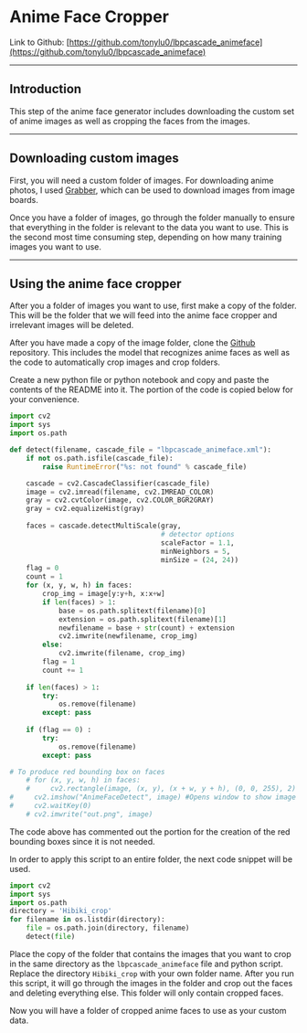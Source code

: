 # Anime Face Cropper

Link to Github: [https://github.com/tonylu0/lbpcascade_animeface](https://github.com/tonylu0/lbpcascade_animeface)

---
## Introduction
This step of the anime face generator includes downloading the custom set of anime images as well as cropping
the faces from the images.

---
## Downloading custom images
First, you will need a custom folder of images. For downloading anime photos,
I used [Grabber](https://reposhub.com/cpp/network/Bionus-imgbrd-grabber.html), which 
can be used to download images from image boards.

Once you have a folder of images, go through the folder manually to ensure that everything 
in the folder is relevant to the data you want to use. This is the second most time consuming step,
depending on how many training images you want to use.

---
## Using the anime face cropper
After you a folder of images you want to use, first make a copy of the folder. This will be the folder
that we will feed into the anime face cropper and irrelevant images will be deleted.

After you have made a copy of the image folder, clone the [Github](https://github.com/tonylu0/lbpcascade_animeface)
repository. This includes the model that recognizes anime faces as well as the code to automatically 
crop images and crop folders.

Create a new python file or python notebook and copy and paste the contents of the README into it.
The portion of the code is copied below for your convenience.

```python
import cv2
import sys
import os.path

def detect(filename, cascade_file = "lbpcascade_animeface.xml"):
    if not os.path.isfile(cascade_file):
        raise RuntimeError("%s: not found" % cascade_file)

    cascade = cv2.CascadeClassifier(cascade_file)
    image = cv2.imread(filename, cv2.IMREAD_COLOR)
    gray = cv2.cvtColor(image, cv2.COLOR_BGR2GRAY)
    gray = cv2.equalizeHist(gray)
    
    faces = cascade.detectMultiScale(gray,
                                     # detector options
                                     scaleFactor = 1.1,
                                     minNeighbors = 5,
                                     minSize = (24, 24))
    flag = 0
    count = 1
    for (x, y, w, h) in faces:
        crop_img = image[y:y+h, x:x+w]
        if len(faces) > 1:
            base = os.path.splitext(filename)[0]
            extension = os.path.splitext(filename)[1]
            newfilename = base + str(count) + extension
            cv2.imwrite(newfilename, crop_img)
        else:
            cv2.imwrite(filename, crop_img)
        flag = 1
        count += 1
        
    if len(faces) > 1:
        try: 
            os.remove(filename)
        except: pass
    
    if (flag == 0) :
        try: 
            os.remove(filename)
        except: pass

# To produce red bounding box on faces
    # for (x, y, w, h) in faces:
    #     cv2.rectangle(image, (x, y), (x + w, y + h), (0, 0, 255), 2)
#     cv2.imshow("AnimeFaceDetect", image) #Opens window to show image
#     cv2.waitKey(0)
    # cv2.imwrite("out.png", image)
```

The code above has commented out the portion for the creation of the red bounding boxes since
it is not needed.

In order to apply this script to an entire folder, the next code snippet will be used.

```python
import cv2
import sys
import os.path
directory = 'Hibiki_crop'
for filename in os.listdir(directory):
    file = os.path.join(directory, filename)
    detect(file)
```

Place the copy of the folder that contains the images that you want to crop in the same directory
as the ```lbpcascade_animeface``` file and python script. Replace the directory ```Hibiki_crop``` 
with your own folder name. After you run this script, it will go through the images
in the folder and crop out the faces and deleting everything else. This folder will only
contain cropped faces.

Now you will have a folder of cropped anime faces to use as your custom data.